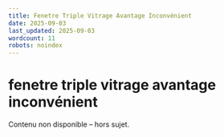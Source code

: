 ```yaml
---
title: Fenetre Triple Vitrage Avantage Inconvénient
date: 2025-09-03
last_updated: 2025-09-03
wordcount: 11
robots: noindex
---
```


# fenetre triple vitrage avantage inconvénient

Contenu non disponible – hors sujet.